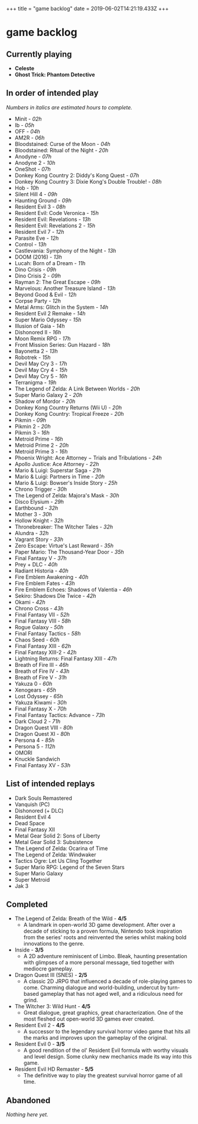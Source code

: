 +++
title = "game backlog"
date = 2019-06-02T14:21:19.433Z
+++
# game backlog

## Currently playing 

* **Celeste**
* **Ghost Trick: Phantom Detective**

## In order of intended play

*Numbers in italics are estimated hours to complete.*

* Minit - *02h*
* Ib - *05h*
* OFF - *04h*
* AM2R - *06h*
* Bloodstained: Curse of the Moon - *04h*
* Bloodstained: Ritual of the Night - *20h*
* Anodyne - *07h*
* Anodyne 2 - *10h*
* OneShot - *07h*
* Donkey Kong Country 2: Diddy's Kong Quest  - *07h*
* Donkey Kong Country 3: Dixie Kong's Double Trouble! - *08h*
* Hob - *10h*
* Silent Hill 4 - *09h*
* Haunting Ground - *09h*
* Resident Evil 3 - *08h*
* Resident Evil: Code Veronica - *15h*
* Resident Evil: Revelations - *13h*
* Resident Evil: Revelations 2 - *15h*
* Resident Evil 7 - *12h*
* Parasite Eve - *12h*
* Control - *13h*
* Castlevania: Symphony of the Night - *13h*
* DOOM (2016) - *13h*
* Lucah: Born of a Dream - *11h*
* Dino Crisis - *09h*
* Dino Crisis 2 - *09h*
* Rayman 2: The Great Escape - *09h*
* Marvelous: Another Treasure Island - *13h*
* Beyond Good & Evil - *12h*
* Corpse Party - *12h*
* Metal Arms: Glitch in the System - *14h*
* Resident Evil 2 Remake - *14h*
* Super Mario Odyssey - *15h*
* Illusion of Gaia - *14h*
* Dishonored II - *16h*
* Moon Remix RPG - *17h*
* Front Mission Series: Gun Hazard - *18h*
* Bayonetta 2 - *13h*
* Robotrek - *15h*
* Devil May Cry 3 - *17h*
* Devil May Cry 4 - *15h*
* Devil May Cry 5 - *16h*
* Terranigma - *19h*
* The Legend of Zelda: A Link Between Worlds - *20h*
* Super Mario Galaxy 2 - *20h*
* Shadow of Mordor - *20h*
* Donkey Kong Country Returns (Wii U) - *20h*
* Donkey Kong Country: Tropical Freeze - *20h*
* Pikmin - *09h*
* Pikmin 2 - *20h*
* Pikmin 3 - *16h*
* Metroid Prime - *16h*
* Metroid Prime 2 - *20h*
* Metroid Prime 3 - *16h*
* Phoenix Wright: Ace Attorney − Trials and Tribulations - *24h*
* Apollo Justice: Ace Attorney - *22h*
* Mario & Luigi: Superstar Saga - *21h*
* Mario & Luigi: Partners in Time - *20h*
* Mario & Luigi: Bowser's Inside Story - *25h*
* Chrono Trigger - *30h*
* The Legend of Zelda: Majora's Mask - *30h*
* Disco Elysium - *29h*
* Earthbound - *32h*
* Mother 3 - *30h*
* Hollow Knight - *32h*
* Thronebreaker: The Witcher Tales - *32h*
* Alundra - *32h*
* Vagrant Story - *33h*
* Zero Escape: Virtue's Last Reward - *35h*
* Paper Mario: The Thousand-Year Door - *35h*
* Final Fantasy V - *37h*
* Prey + DLC - *40h*
* Radiant Historia - *40h*
* Fire Emblem Awakening - *40h*
* Fire Emblem Fates - *43h*
* Fire Emblem Echoes: Shadows of Valentia - *46h*
* Sekiro: Shadows Die Twice - *42h*
* Okami - *42h*
* Chrono Cross - *43h*
* Final Fantasy VII - *52h*
* Final Fantasy VIII - *58h*
* Rogue Galaxy - *50h*
* Final Fantasy Tactics - *58h*
* Chaos Seed - *60h*
* Final Fantasy XIII - *62h*
* Final Fantasy XIII-2 - *42h*
* Lightning Returns: Final Fantasy XIII - *47h*
* Breath of Fire III - *46h*
* Breath of Fire IV - *43h*
* Breath of Fire V - *31h*
* Yakuza 0 - *60h*
* Xenogears - *65h*
* Lost Odyssey - *65h*
* Yakuza Kiwami - *30h*
* Final Fantasy X - *70h*
* Final Fantasy Tactics: Advance - *73h*
* Dark Cloud 2 - *71h*
* Dragon Quest VIII - *80h*
* Dragon Quest XI - *80h*
* Persona 4 - *85h*
* Persona 5 - *112h*
* OMORI
* Knuckle Sandwich
* Final Fantasy XV - *53h*

## List of intended replays

* Dark Souls Remastered
* Vanquish (PC)
* Dishonored (+ DLC)
* Resident Evil 4
* Dead Space
* Final Fantasy XII
* Metal Gear Solid 2: Sons of Liberty
* Metal Gear Solid 3: Subsistence
* The Legend of Zelda: Ocarina of Time
* The Legend of Zelda: Windwaker
* Tactics Ogre: Let Us Cling Together
* Super Mario RPG: Legend of the Seven Stars
* Super Mario Galaxy
* Super Metroid
* Jak 3

## Completed

* The Legend of Zelda: Breath of the Wild - **4/5**
  * A landmark in open-world 3D game development. After over a decade of sticking to a proven formula, Nintendo took inspiration from the series' roots and reinvented the series whilst making bold innovations to the genre.
* Inside - **3/5**
  * A 2D adventure reminiscent of Limbo. Bleak, haunting presentation with glimpses of a more personal message, tied together with mediocre gameplay.
* Dragon Quest III (SNES) - **2/5**
  * A classic 2D JRPG that influenced a decade of role-playing games to come. Charming dialogue and world-building, undercut by turn-based gameplay that has not aged well, and a ridiculous need for grind.
* The Witcher 3: Wild Hunt - **4/5**
  * Great dialogue, great graphics, great characterization. One of the most fleshed out open-world 3D games ever created.
* Resident Evil 2 - **4/5**
  * A successor to the legendary survival horror video game that hits all the marks and improves upon the gameplay of the original.
* Resident Evil 0 - **3/5**
  * A good rendition of the ol' Resident Evil formula with worthy visuals and level design. Some clunky new mechanics made its way into this game.
* Resident Evil HD Remaster - **5/5**
  * The definitive way to play the greatest survival horror game of all time.

## Abandoned

*Nothing here yet.*
